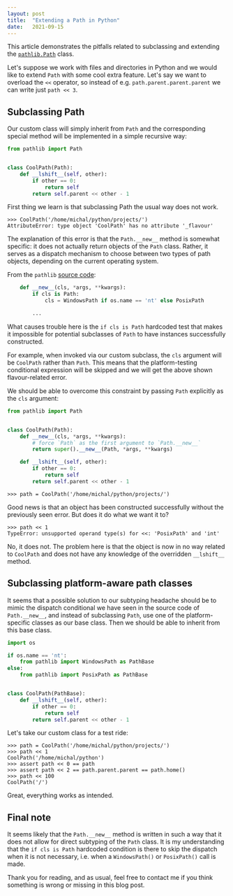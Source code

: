 ```yaml
---
layout: post
title:  "Extending a Path in Python"
date:   2021-09-15
---
```


This article demonstrates the pitfalls related to subclassing and extending the
[`pathlib.Path`][path] class.

Let's suppose we work with files and directories in Python and we would like
to extend `Path` with some cool extra feature. Let's say we want to overload
the `<<` operator, so instead of e.g. `path.parent.parent.parent` we can write
just `path << 3`.

## Subclassing Path

Our custom class will simply inherit from `Path` and the corresponding special
method will be implemented in a simple recursive way:

```python
from pathlib import Path


class CoolPath(Path):
    def __lshift__(self, other):
        if other == 0:
            return self
        return self.parent << other - 1
```

First thing we learn is that subclassing Path the usual way does not work.

```pycon
>>> CoolPath('/home/michal/python/projects/')
AttributeError: type object 'CoolPath' has no attribute '_flavour'
```

The explanation of this error is that the `Path.__new__` method is
somewhat specific: it does not actually return objects of the `Path` class.
Rather, it serves as a dispatch mechanism to choose between two types of
path objects, depending on the current operating system.

From the `pathlib` [source code][gh]:

```python
    def __new__(cls, *args, **kwargs):
        if cls is Path:
            cls = WindowsPath if os.name == 'nt' else PosixPath

        ...
```

What causes trouble here is the `if cls is Path` hardcoded test that makes it
impossible for potential subclasses of `Path` to have instances successfully
constructed.

For example, when invoked via our custom subclass, the `cls`
argument will be `CoolPath` rather than `Path`. This means that the
platform-testing conditional expression will be skipped and we will get the
above shown flavour-related error.

We should be able to overcome this constraint by passing `Path` explicitly
as the `cls` argument:

```python
from pathlib import Path


class CoolPath(Path):
    def __new__(cls, *args, **kwargs):
        # force `Path` as the first argument to `Path.__new__`
        return super().__new__(Path, *args, **kwargs)

    def __lshift__(self, other):
        if other == 0:
            return self
        return self.parent << other - 1
```

```pycon
>>> path = CoolPath('/home/michal/python/projects/')
```

Good news is that an object has been constructed successfully without the
previously seen error. But does it do what we want it to?

```pycon
>>> path << 1
TypeError: unsupported operand type(s) for <<: 'PosixPath' and 'int'
```

No, it does not. The problem here is that the object is now in no way related
to `CoolPath` and does not have any knowledge of the overridden
`__lshift__` method.

## Subclassing platform-aware path classes

It seems that a possible solution to our subtyping headache should be to mimic
the dispatch conditional we have seen in the source code of `Path.__new__`,
and instead of subclassing `Path`, use one of the platform-specific classes
as our base class. Then we should be able to inherit from this base class.

```python
import os

if os.name == 'nt':
    from pathlib import WindowsPath as PathBase
else:
    from pathlib import PosixPath as PathBase


class CoolPath(PathBase):
    def __lshift__(self, other):
        if other == 0:
            return self
        return self.parent << other - 1
```

Let's take our custom class for a test ride:

```pycon
>>> path = CoolPath('/home/michal/python/projects/')
>>> path << 1
CoolPath('/home/michal/python')
>>> assert path << 0 == path
>>> assert path << 2 == path.parent.parent == path.home()
>>> path << 100
CoolPath('/')
```

Great, everything works as intended.

## Final note

It seems likely that the `Path.__new__` method is written in such a way
that it does not allow for direct subtyping of the `Path` class.
It is my understanding that the `if cls is Path` hardcoded condition is there
to skip the dispatch when it is not necessary, i.e. when a `WindowsPath()` or
`PosixPath()` call is made.

Thank you for reading, and as usual, feel free to contact me if you think
something is wrong or missing in this blog post.

[path]: https://docs.python.org/3/library/pathlib.html#pathlib.Path
[gh]: https://github.com/python/cpython/blob/v3.9.7/Lib/pathlib.py#L1079

